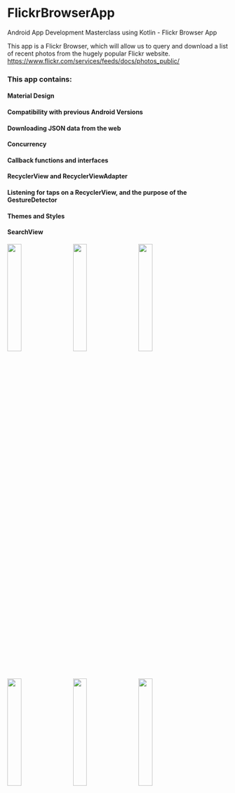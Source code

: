 # FlickrBrowserApp
Android App Development Masterclass using Kotlin - Flickr Browser App

This app is a Flickr Browser, which will allow us to query and download a list of recent photos from the hugely popular Flickr website.
https://www.flickr.com/services/feeds/docs/photos_public/ 

### This app contains:
#### Material Design
#### Compatibility with previous Android Versions
#### Downloading JSON data from the web
#### Concurrency
#### Callback functions and interfaces
#### RecyclerView and RecyclerViewAdapter
#### Listening for taps on a RecyclerView, and the purpose of the GestureDetector
#### Themes and Styles
#### SearchView


<img src="https://user-images.githubusercontent.com/30619162/177601833-c37e4dc0-17f5-4ba0-b5b5-66989a9587e3.png" width="25%">  &nbsp;&nbsp;&nbsp;&nbsp;   <img src="https://user-images.githubusercontent.com/30619162/177601835-b786968c-eb73-4574-a981-744afa8f8fbc.png" width="25%">  &nbsp;&nbsp;&nbsp;&nbsp;   <img src="https://user-images.githubusercontent.com/30619162/177601841-301adcd9-c8d1-41e8-a1e8-5617cdcd8b61.png" width="25%"> 

<img src="https://user-images.githubusercontent.com/30619162/177601793-353379fd-f6a3-43e5-80ea-20e3455a6f87.png" width="25%">  &nbsp;&nbsp;&nbsp;&nbsp;   <img src="https://user-images.githubusercontent.com/30619162/177601820-5915aa7c-6f5c-4fc8-a212-05c3f326270f.png" width="25%">  &nbsp;&nbsp;&nbsp;&nbsp;   <img src="https://user-images.githubusercontent.com/30619162/177601823-56d69d54-bd93-46f7-a0af-dcd2d58e7b21.png" width="25%"> 


<!---
<img src="https://user-images.githubusercontent.com/30619162/177602434-a970413f-eeab-483a-aa61-35312f7e7ae1.gif" width="25%">  &nbsp;&nbsp;&nbsp;&nbsp;   <img src="https://user-images.githubusercontent.com/30619162/177602451-32be4a02-a179-4811-8e24-d4a74a5d9e7d.gif" width="25%">  &nbsp;&nbsp;&nbsp;&nbsp;   <img src="https://user-images.githubusercontent.com/30619162/177602466-28b679d6-6b8d-43c3-baca-1935c0523567.gif" width="25%"> 

<img src="https://user-images.githubusercontent.com/30619162/177603350-b63a4064-5693-4e33-8d2d-a66ce2d013a1.gif" width="25%">  &nbsp;&nbsp;&nbsp;&nbsp;   <img src="https://user-images.githubusercontent.com/30619162/177603399-e08549f1-504e-4170-aee8-223a1b27920b.gif" width="25%">  &nbsp;&nbsp;&nbsp;&nbsp;   <img src="https://user-images.githubusercontent.com/30619162/177603858-9d805aa2-9148-4466-8df0-40b671b7d13b.gif" width="25%"> 
--->
